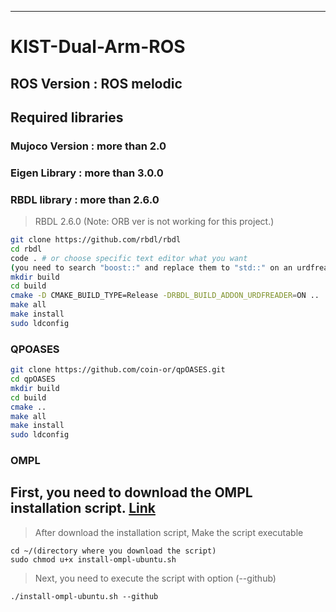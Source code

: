 ---
# KIST-Dual-Arm-ROS

## ROS Version : ROS melodic

## Required libraries
### Mujoco Version : more than 2.0
### Eigen Library : more than 3.0.0
### RBDL library : more than 2.6.0
> RBDL 2.6.0 (Note: ORB ver is not working for this project.)
```sh
git clone https://github.com/rbdl/rbdl
cd rbdl
code . # or choose specific text editor what you want
(you need to search "boost::" and replace them to "std::" on an urdfreader.cc file)
mkdir build
cd build
cmake -D CMAKE_BUILD_TYPE=Release -DRBDL_BUILD_ADDON_URDFREADER=ON ..
make all
make install
sudo ldconfig
```
### QPOASES
```sh
git clone https://github.com/coin-or/qpOASES.git
cd qpOASES
mkdir build
cd build
cmake ..
make all
make install
sudo ldconfig
```
### OMPL
## First, you need to download the OMPL installation script. [Link](https://ompl.kavrakilab.org/installation.html)
> After download the installation script, Make the script executable
```
cd ~/(directory where you download the script)
sudo chmod u+x install-ompl-ubuntu.sh
```
> Next, you need to execute the script with option (--github)
```
./install-ompl-ubuntu.sh --github
```
